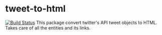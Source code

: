 # tweet-to-html
[![Build Status](https://travis-ci.org/blessenm/tweet-to-html.svg?branch=master)](https://travis-ci.org/blessenm/tweet-to-html)
This package convert twitter's API tweet objects to HTML. Takes care of all the entities and its links.


